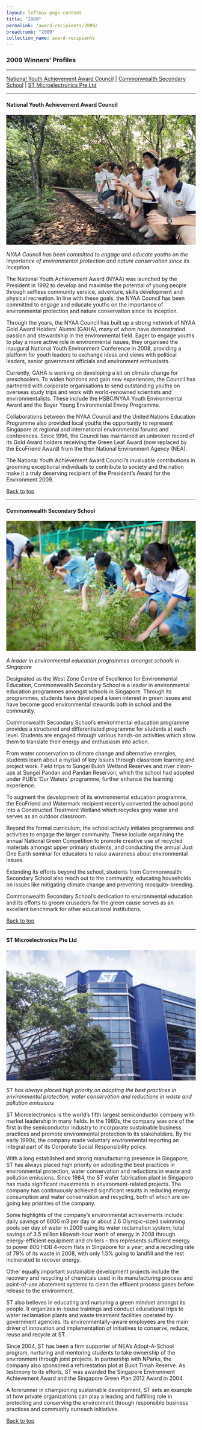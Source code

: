 ```yaml
---
layout: leftnav-page-content
title: "2009"
permalink: /award-recipients/2009/
breadcrumb: "2009"
collection_name: award-recipients
---
```


### 2009 Winners' Profiles

-------------------

[National Youth Achievement Award Council](#nyaac) | [Commonwealth Secondary School](#css) | [ST Microelectronics Pte Ltd](#st)

-------------------

<a name="nyaac"></a>
#### National Youth Achievement Award Council

![National Youth Achievement Award Council](/images/award-recipients/2009-national-youth.jpg)

*NYAA Council has been committed to engage and educate youths on the importance of environmental protection and nature conservation since its inception*

The National Youth Achievement Award (NYAA) was launched by the President in 1992 to develop and maximise the potential of young people through selfless community service, adventure, skills development and physical recreation. In line with these goals, the NYAA Council has been committed to engage and educate youths on the importance of environmental protection and nature conservation since its inception.

Through the years, the NYAA Council has built up a strong network of NYAA Gold Award Holders’ Alumni (GAHA), many of whom have demonstrated passion and stewardship in the environmental field. Eager to engage youths to play a more active role in environmental issues, they organised the inaugural National Youth Environment Conference in 2008, providing a platform for youth leaders to exchange ideas and views with political leaders, senior government officials and environment enthusiasts.

Currently, GAHA is working on developing a kit on climate change for preschoolers. To widen horizons and gain new experiences, the Council has partnered with corporate organisations to send outstanding youths on overseas study trips and work with world-renowned scientists and environmentalists. These include the HSBC/NYAA Youth Environmental Award and the Bayer Young Environmental Envoy Programme.

Collaborations between the NYAA Council and the United Nations Education Programme also provided local youths the opportunity to represent Singapore at regional and international environmental forums and conferences. Since 1996, the Council has maintained an unbroken record of its Gold Award holders receiving the Green Leaf Award (now replaced by the EcoFriend Award) from the then National Environment Agency (NEA).

The National Youth Achievement Award Council’s invaluable contributions in grooming exceptional individuals to contribute to society and the nation make it a truly deserving recipient of the President’s Award for the Environment 2009.

[Back to top](#top)

-------------------

<a name="css"></a>
#### Commonwealth Secondary School

![Commonwealth Secondary School](/images/award-recipients/2009-commonwealth-sec.jpg)

*A leader in environmental education programmes amongst schools in Singapore*

Designated as the West Zone Centre of Excellence for Environmental Education, Commonwealth Secondary School is a leader in environmental education programmes amongst schools in Singapore. Through its programmes, students have developed a keen interest in green issues and have become good environmental stewards both in school and the community.

Commonwealth Secondary School’s environmental education programme provides a structured and differentiated programme for students at each level. Students are engaged through various hands-on activities which allow them to translate their energy and enthusiasm into action.

From water conservation to climate change and alternative energies, students learn about a myriad of key issues through classroom learning and project work. Field trips to Sungei Buloh Wetland Reserves and river clean-ups at Sungei Pandan and Pandan Reservoir, which the school had adopted under PUB’s ‘Our Waters’ programme, further enhance the learning experience.

To augment the development of its environmental education programme, the EcoFriend and Watermark recipient recently converted the school pond into a Constructed Treatment Wetland which recycles grey water and serves as an outdoor classroom.

Beyond the formal curriculum, the school actively initiates programmes and activities to engage the larger community. These include organising the annual National Green Competition to promote creative use of recycled materials amongst upper primary students, and conducting the annual Just One Earth seminar for educators to raise awareness about environmental issues.

Extending its efforts beyond the school, students from Commonwealth Secondary School also reach out to the community, educating households on issues like mitigating climate change and preventing mosquito-breeding.

Commonwealth Secondary School’s dedication to environmental education and its efforts to groom crusaders for the green cause serves as an excellent benchmark for other educational institutions.

[Back to top](#top)

-------------------

<a name="st"></a>
#### ST Microelectronics Pte Ltd

![ST Microelectronics Pte Ltd](/images/award-recipients/2009-st-microelectronics.jpg)

*ST has always placed high priority on adopting the best practices in environmental protection, water conservation and reductions in waste and pollution emissions*

ST Microelectronics is the world’s fifth largest semiconductor company with market leadership in many fields. In the 1980s, the company was one of the first in the semiconductor industry to incorporate sustainable business practices and promote environmental protection to its stakeholders. By the early 1990s, the company made voluntary environmental reporting an integral part of its Corporate Social Responsibility policy.

With a long established and strong manufacturing presence in Singapore, ST has always placed high priority on adopting the best practices in environmental protection, water conservation and reductions in waste and pollution emissions. Since 1984, the ST wafer fabrication plant in Singapore has made significant investments in environment-related projects. The company has continuously achieved significant results in reducing energy consumption and water conservation and recycling, both of which are on-going key priorities of the company.

Some highlights of the company’s environmental achievements include: daily savings of 6000 m3 per day or about 2.6 Olympic-sized swimming pools per day of water in 2009 using its water reclamation system; total savings of 3.5 million kilowatt-hour worth of energy in 2008 through energy-efficient equipment and chillers – this represents sufficient energy to power 800 HDB 4-room flats in Singapore for a year; and a recycling rate of 79% of its waste in 2008, with only 1.5% going to landfill and the rest incinerated to recover energy.

Other equally important sustainable development projects include the recovery and recycling of chemicals used in its manufacturing process and point-of-use abatement systems to clean the effluent process gases before release to the environment.

ST also believes in educating and nurturing a green mindset amongst its people. It organizes in-house trainings and conduct educational trips to water reclamation plants and waste treatment facilities operated by government agencies. Its environmentally-aware employees are the main driver of innovation and implementation of initiatives to conserve, reduce, reuse and recycle at ST.

Since 2004, ST has been a firm supporter of NEA’s Adopt-A-School program, nurturing and mentoring students to take ownership of the environment through joint projects. In partnership with NParks, the company also sponsored a reforestation plot at Bukit Timah Reserve. As testimony to its efforts, ST was awarded the Singapore Environment Achievement Award and the Singapore Green Plan 2012 Award in 2004.

A forerunner in championing sustainable development, ST sets an example of how private organizations can play a leading and fulfilling role in protecting and conserving the environment through responsible business practices and community outreach initiatives.

[Back to top](#top)
